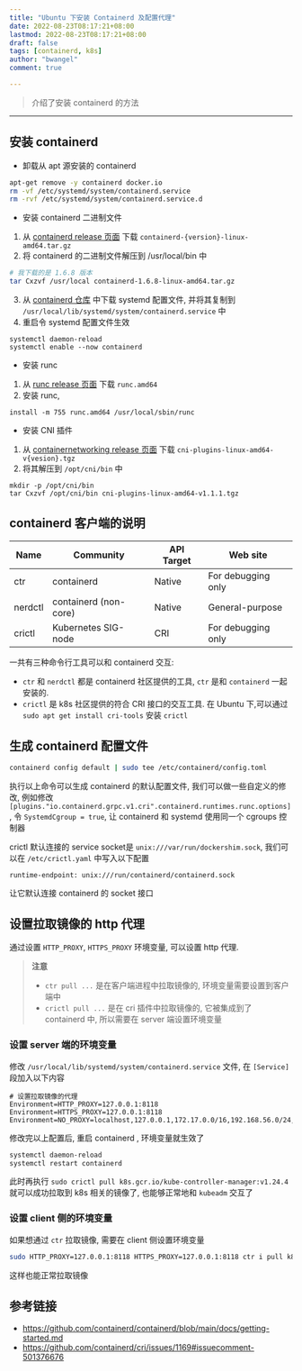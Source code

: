 ```yaml
---
title: "Ubuntu 下安装 Containerd 及配置代理"
date: 2022-08-23T08:17:21+08:00
lastmod: 2022-08-23T08:17:21+08:00
draft: false
tags: [containerd, k8s]
author: "bwangel"
comment: true

---
```


> 介绍了安装 containerd 的方法

<!--more-->
---

## 安装 containerd

- 卸载从 apt 源安装的 containerd

```sh
apt-get remove -y containerd docker.io
rm -vf /etc/systemd/system/containerd.service
rm -rvf /etc/systemd/system/containerd.service.d
```

- 安装 containerd 二进制文件

1. 从 [containerd release 页面](https://github.com/containerd/containerd/releases) 下载 `containerd-{version}-linux-amd64.tar.gz`
2. 将 containerd 的二进制文件解压到 /usr/local/bin 中

```sh
# 我下载的是 1.6.8 版本
tar Cxzvf /usr/local containerd-1.6.8-linux-amd64.tar.gz
```

3. 从 [containerd 仓库](https://github.com/containerd/containerd/blob/main/containerd.service) 中下载 systemd 配置文件, 并将其复制到 `/usr/local/lib/systemd/system/containerd.service` 中
4. 重启令 systemd 配置文件生效

```
systemctl daemon-reload
systemctl enable --now containerd
```

- 安装 runc

1. 从 [runc release 页面](https://github.com/opencontainers/runc/releases) 下载 `runc.amd64`
2. 安装 runc,

```
install -m 755 runc.amd64 /usr/local/sbin/runc
```

- 安装 CNI 插件

1. 从 [containernetworking release 页面](https://github.com/containernetworking/plugins/releases) 下载 `cni-plugins-linux-amd64-v{vesion}.tgz`
2. 将其解压到 `/opt/cni/bin` 中

```
mkdir -p /opt/cni/bin
tar Cxzvf /opt/cni/bin cni-plugins-linux-amd64-v1.1.1.tgz
```

## containerd 客户端的说明

Name|Community|API	Target|Web site
---|---|---|---
ctr|containerd|Native|For debugging only|(None, see ctr --help to learn the usage)
nerdctl|containerd (non-core)|Native|General-purpose|https://github.com/containerd/nerdctl
crictl|Kubernetes SIG-node|CRI|For debugging only|https://github.com/kubernetes-sigs/cri-tools/blob/master/docs/crictl.md

一共有三种命令行工具可以和 containerd 交互:

- `ctr` 和 `nerdctl` 都是 containerd 社区提供的工具, `ctr` 是和 `containerd` 一起安装的.
- `crictl` 是 k8s 社区提供的符合 CRI 接口的交互工具. 在 Ubuntu 下,可以通过 `sudo apt get install cri-tools` 安装 `crictl`

## 生成 containerd 配置文件

```sh
containerd config default | sudo tee /etc/containerd/config.toml
```

执行以上命令可以生成 containerd 的默认配置文件, 我们可以做一些自定义的修改, 例如修改 `[plugins."io.containerd.grpc.v1.cri".containerd.runtimes.runc.options]`, 令 `SystemdCgroup = true`, 让 containerd 和 systemd 使用同一个 cgroups 控制器

crictl 默认连接的 service socket是 `unix:///var/run/dockershim.sock`, 我们可以在 `/etc/crictl.yaml` 中写入以下配置

```
runtime-endpoint: unix:///run/containerd/containerd.sock
```

让它默认连接 containerd 的 socket 接口

## 设置拉取镜像的 http 代理

通过设置 `HTTP_PROXY`, `HTTPS_PROXY` 环境变量, 可以设置 http 代理.

> __注意__
> - `ctr pull ...` 是在客户端进程中拉取镜像的, 环境变量需要设置到客户端中
> - `crictl pull ...` 是在 cri 插件中拉取镜像的, 它被集成到了 containerd 中, 所以需要在 server 端设置环境变量

### 设置 server 端的环境变量

修改 `/usr/local/lib/systemd/system/containerd.service` 文件, 在 `[Service]` 段加入以下内容

```
# 设置拉取镜像的代理
Environment=HTTP_PROXY=127.0.0.1:8118
Environment=HTTPS_PROXY=127.0.0.1:8118
Environment=NO_PROXY=localhost,127.0.0.1,172.17.0.0/16,192.168.56.0/24,10.96.0.0/16
```

修改完以上配置后, 重启 containerd , 环境变量就生效了

```sh
systemctl daemon-reload
systemctl restart containerd
```

此时再执行 `sudo crictl pull k8s.gcr.io/kube-controller-manager:v1.24.4` 就可以成功拉取到 k8s 相关的镜像了, 也能够正常地和 `kubeadm` 交互了

### 设置 client 侧的环境变量

如果想通过 `ctr` 拉取镜像, 需要在 client 侧设置环境变量

```sh
sudo HTTP_PROXY=127.0.0.1:8118 HTTPS_PROXY=127.0.0.1:8118 ctr i pull k8s.gcr.io/kube-apiserver:v1.24.4
```

这样也能正常拉取镜像

## 参考链接

- https://github.com/containerd/containerd/blob/main/docs/getting-started.md
- https://github.com/containerd/cri/issues/1169#issuecomment-501376676
